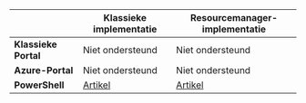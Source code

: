 |  | **Klassieke implementatie**  | **Resourcemanager-implementatie**|
|-----------------------------|-------------|---------------------|
| **Klassieke Portal**          | Niet ondersteund          | Niet ondersteund                  |
| **Azure-Portal**            | Niet ondersteund         | Niet ondersteund                  |
| **PowerShell** | [Artikel](../articles/expressroute/expressroute-howto-coexist-classic.md) | [Artikel](../articles/expressroute/expressroute-howto-coexist-resource-manager.md) |
